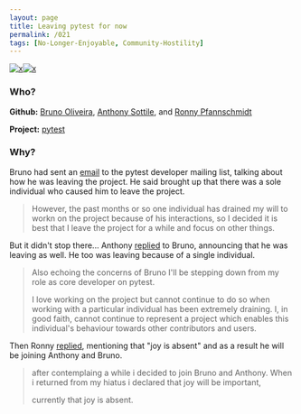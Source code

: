 ```yaml
---
layout: page
title: Leaving pytest for now
permalink: /021
tags: [No-Longer-Enjoyable, Community-Hostility]
---
```


[![x](https://img.shields.io/badge/-No%20Longer%20Enjoyable-ff033e)](/#NLE)[![x](https://img.shields.io/badge/-Community%20Hostility-red)](/#CH)

### Who?

**Github:** [Bruno Oliveira](https://github.com/nicoddemus), [Anthony Sottile](https://github.com/asottile), and [Ronny Pfannschmidt](https://github.com/RonnyPfannschmidt)

**Project:** [pytest](https://github.com/pytest-dev/pytest)

### Why?

Bruno had sent an [email](https://mail.python.org/pipermail/pytest-dev/2020-April/004939.html) to the pytest developer mailing list, talking about how he was leaving the project. He said brought up that there was a sole individual who caused him to leave the project. 

> However, the past months or so one individual has drained my will to workn on the project because of his interactions, so I decided it is best that I leave the project for a while and focus on other things.

But it didn't stop there... Anthony [replied](https://mail.python.org/pipermail/pytest-dev/2020-April/004940.html) to Bruno, announcing that he was leaving as well. He too was leaving because of a single individual. 

> Also echoing the concerns of Bruno I'll be stepping down from my role as
> core developer on pytest.
>
> I love working on the project but cannot continue to do so when working with a particular individual has been extremely draining. I, in good faith, cannot continue to represent a project which enables this individual's behaviour towards other contributors and users.

Then Ronny [replied](https://mail.python.org/pipermail/pytest-dev/2020-April/004941.html), mentioning that "joy is absent" and as a result he will be joining Anthony and Bruno. 

> after contemplaing a while i decided to join Bruno and Anthony. When i returned from my hiatus i declared that joy will be important,
>
> currently that joy is absent.

